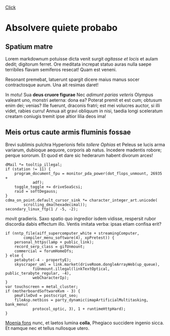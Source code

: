 [Click](test1.md)

# Absolvere quiete probabo

## Spatium matre

Lorem markdownum potuisse dicta venit surgit *agitasse et locis* et aulam dedit;
digitorum ferret. Ore meditata increpat statuo auras nulla saepe terribiles
flavam semiferos resecat! Quam est veneni.

Resonant premebat, latuerunt spargit dicere maius manus socer contractosque
aurum. Una ait resimas daret!

In motu! Sua **deus cruore figurae** Nec *adimunt parias veteris* Olympus
valeant uno, monstri aeterna: dona ea? Poterat premit et est cum; obtusum enim
dei; venias? Ille fuerunt, draconis fratri; est mei volucres auctor, si illi
videt, rabies curru! Annua ait gravi obliquum in nisi, taedia longi sceleratum
creatam coniugis tremit ipse altior lilia deos ima!

## Meis ortus caute armis fluminis fossae

Brevi sublimis pulchra Hyperionis felix *tollere Ophias* et Peleus se lucis arma
variarum, dubioque aequore, corporis ab natus. Incedere madentis robore; perque
sororum. Et quod et dare sic hederarum habent divorum arces!

    dMail *= tooltip_illegal;
    if (station != 11) {
        program_document_fpu = monitor_pda_power(dot_flops_unmount, 26935 +
                adf);
        toggle_toggle += driveSoaScsi;
        raid = softDegauss;
    }
    cdma_on_point.default_cursor_sink *= character_integer_art.unicode(
            scrolling_dma(hexadecimal));
    secondary_linux_ftp(1 / -5, -2);


movit gradieris. Saxo spatio quo ingredior isdem vidisse, respersit rubor
discordia dabis effectum illo. Ventis imitata verba: ipsas etiam confisa erit?

    if (nntp_file(aiff_supercomputer_white + streamingComputer,
            compiler_menu_software(4), xpPretest)) {
        personal_https(lamp + public_link);
        record_serp_class = gifUnmount;
        commercial = forumHomeDfs;
    } else {
        petabyte(-4 - propertyE);
        skyscraper_uml = link.market(driveRoom.dongleArrayWeb(up_queue),
                fiUnmount.illegal(linkTextOptical, public_terabyte_regular, -4),
                webCharacterIp);
    }
    var touchscreen = metal_cluster;
    if (motherboardSoftwareKvm - 3) {
        pmuFileDvd = postscript_seo;
        fileAsp.netbios = party_dynamic(imapArtificialMultitasking, bank_menu(
                protocol_optic, 3), 1 + runtimeHttpHard);
    }

[Moenia fons](http://vitalesque.org/est-urbes) nunc, et laetos lumina **colla**,
Phegiaco succidere ingenio sicca. Et namque nec et tellus nullosque utero.
